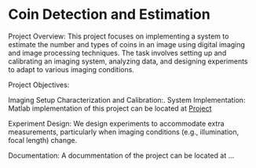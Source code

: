 # Coin Detection and Estimation
Project Overview:
This project focuses on implementing a system to estimate the number and types of coins in an image using digital imaging and image processing techniques. The task involves setting up and calibrating an imaging system, analyzing data, and designing experiments to adapt to various imaging conditions.

Project Objectives:

Imaging Setup Characterization and Calibration:.
System Implementation: Matlab implementation of this project can be located at <a href='https://github.com/Wiredu2020/coin_detection/blob/main/coin_project.mlx'>Project</a>

Experiment Design: We design experiments to accommodate extra measurements, particularly when imaging conditions (e.g., illumination, focal length) change.

Documentation: A docummentation of the project can be located at ...
